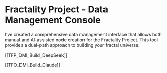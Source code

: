 # Fractality Project - Data Management Console

I've created a comprehensive data management interface that allows both manual and AI-assisted node creation for the Fractality Project. This tool provides a dual-path approach to building your fractal universe:

[[TFP_DMI_Build_DeepSeek]]

[[TFO_DMI_Build_Claude]]

